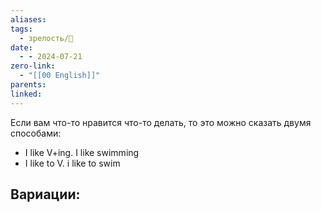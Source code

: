 ```yaml
---
aliases: 
tags:
  - зрелость/🌱
date:
  - - 2024-07-21
zero-link:
  - "[[00 English]]"
parents: 
linked:
---
```

Если вам что-то нравится что-то делать, то это можно сказать двумя способами:

- I like V+ing. I like swimming
- I like to V. i like to swim

Вариации:
- 